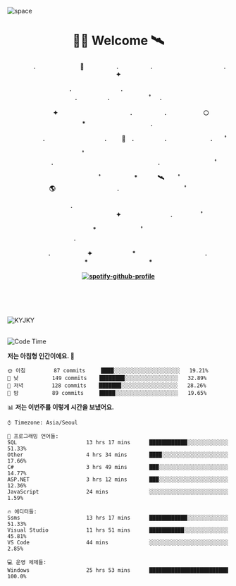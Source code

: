 ![space](https://user-images.githubusercontent.com/93513959/153272999-db6423b1-a80f-4b72-bf4c-7be2c9d6d328.png)



<h1 align="center">👨‍🚀 Welcome  🛰︎</h1>
<h4 align='center'>
<p align="center">　　　　.　　　　　　  　🌠　　　   　. 　　　　　.　　　　　　　　　　　  . 　　　 　       ✦     </p>
<p align="center">.　　　　　　　　.　　  　　　　  　 　　　　　　　　　　　.　　　　　.　　　　   　 ﾟ             　.        </p>
<p align="center">　　　　✦　　　　　  　　　　    　. 　　　　　.　　　　　　🌕　*　　　　　　　　　　  . 　　　 　            </p>
<p align="center">　　  　         　　. 　　　　   　 　　　.     　   　🚀　.　　　　　.　　　   　　　 .             　 ﾟ   </p>
<p align="center">　　ﾟ　　　　　　　　  　　　　   　 　　　　.　　　　　　　　　　　　　　　　　.   　　　            　  　　　ﾟ</p>
<p align="center"> 　　　　　　　ﾟ　　　 　　*　　   🛰︎　 　ﾟ　　　　🌎　　　　　　　　　　.　　　　　　　   　　  ﾟ          　   </p>
<p align="center">.　　　　　　　　　　  　　　　   　 　　　　　　　　　　　　 ✦　　　　　　　　.　   　　             ﾟ　  　　   </p>
<p align="center">　　　*　　　　　　  　ﾟ　　   　 　　　　.　　　　　　　　　　　　　　　　   　　            　  　　            </p>
<p align="center">　　　.　　　　　　✦  　　　　　   *　 　　　　　　　　　　.　　　　　　　*　　　　　   　              　  　*　  </p>

[![spotify-github-profile](https://spotify-github-profile.vercel.app/api/view?uid=316vepr7x7ia45xvcuqyysvtmpfe&cover_image=true&theme=novatorem&bar_color=37bac3&bar_color_cover=false)](https://spotify-github-profile.vercel.app/api/view?uid=316vepr7x7ia45xvcuqyysvtmpfe&redirect=true)

</h4>

<br>
<br>
<br>

<p align="left"><img src="https://github-readme-stats.vercel.app/api/top-langs?username=KYJKY&show_icons=true&locale=en&layout=compact&theme=radical" alt="KYJKY" />
<!--<img src="https://github-readme-stats.vercel.app/api?username=KYJKY&show_icons=true&locale=en&theme=radical" alt="KYJKY" />--> <br><br></p>

<!--START_SECTION:waka-->
![Code Time](http://img.shields.io/badge/Code%20Time-905%20hrs%2030%20mins-blue)

**저는 아침형 인간이에요. 🐤** 

```text
🌞 아침         87 commits     ████░░░░░░░░░░░░░░░░░░░░░   19.21% 
🌆 낮　         149 commits    ████████░░░░░░░░░░░░░░░░░   32.89% 
🌃 저녁         128 commits    ███████░░░░░░░░░░░░░░░░░░   28.26% 
🌙 밤　         89 commits     █████░░░░░░░░░░░░░░░░░░░░   19.65%

```


📊 **저는 이번주를 이렇게 시간을 보냈어요.** 

```text
⌚︎ Timezone: Asia/Seoul

💬 프로그래밍 언어들: 
SQL                      13 hrs 17 mins      ████████████░░░░░░░░░░░░░   51.33% 
Other                    4 hrs 34 mins       ████░░░░░░░░░░░░░░░░░░░░░   17.66% 
C#                       3 hrs 49 mins       ███░░░░░░░░░░░░░░░░░░░░░░   14.77% 
ASP.NET                  3 hrs 12 mins       ███░░░░░░░░░░░░░░░░░░░░░░   12.36% 
JavaScript               24 mins             ░░░░░░░░░░░░░░░░░░░░░░░░░   1.59%

🔥 에디터들: 
Ssms                     13 hrs 17 mins      ████████████░░░░░░░░░░░░░   51.33% 
Visual Studio            11 hrs 51 mins      ███████████░░░░░░░░░░░░░░   45.81% 
VS Code                  44 mins             ░░░░░░░░░░░░░░░░░░░░░░░░░   2.85%

💻 운영 체제들: 
Windows                  25 hrs 53 mins      █████████████████████████   100.0%

```


<!--END_SECTION:waka-->
